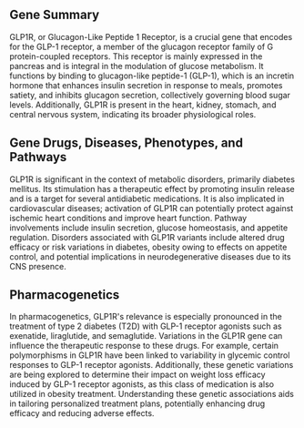 ## Gene Summary
GLP1R, or Glucagon-Like Peptide 1 Receptor, is a crucial gene that encodes for the GLP-1 receptor, a member of the glucagon receptor family of G protein-coupled receptors. This receptor is mainly expressed in the pancreas and is integral in the modulation of glucose metabolism. It functions by binding to glucagon-like peptide-1 (GLP-1), which is an incretin hormone that enhances insulin secretion in response to meals, promotes satiety, and inhibits glucagon secretion, collectively governing blood sugar levels. Additionally, GLP1R is present in the heart, kidney, stomach, and central nervous system, indicating its broader physiological roles.

## Gene Drugs, Diseases, Phenotypes, and Pathways
GLP1R is significant in the context of metabolic disorders, primarily diabetes mellitus. Its stimulation has a therapeutic effect by promoting insulin release and is a target for several antidiabetic medications. It is also implicated in cardiovascular diseases; activation of GLP1R can potentially protect against ischemic heart conditions and improve heart function. Pathway involvements include insulin secretion, glucose homeostasis, and appetite regulation. Disorders associated with GLP1R variants include altered drug efficacy or risk variations in diabetes, obesity owing to effects on appetite control, and potential implications in neurodegenerative diseases due to its CNS presence.

## Pharmacogenetics
In pharmacogenetics, GLP1R's relevance is especially pronounced in the treatment of type 2 diabetes (T2D) with GLP-1 receptor agonists such as exenatide, liraglutide, and semaglutide. Variations in the GLP1R gene can influence the therapeutic response to these drugs. For example, certain polymorphisms in GLP1R have been linked to variability in glycemic control responses to GLP-1 receptor agonists. Additionally, these genetic variations are being explored to determine their impact on weight loss efficacy induced by GLP-1 receptor agonists, as this class of medication is also utilized in obesity treatment. Understanding these genetic associations aids in tailoring personalized treatment plans, potentially enhancing drug efficacy and reducing adverse effects.
